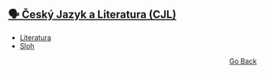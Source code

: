 ## <a href="./../../..">🗣️ Český Jazyk a Literatura (CJL)</a>

- [Literatura](./literatura)
- [Sloh](./sloh)

<p align="right">
  <a href="./../../..">Go Back</a>
</p>
